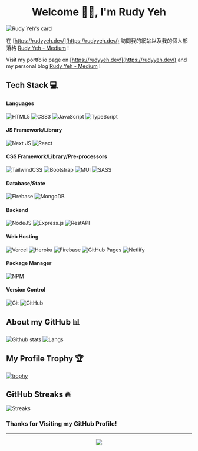 <h1 align="center"> Welcome 👋🏻, I'm Rudy Yeh </br> 
</h1>

![Rudy Yeh's card](https://cardivo.vercel.app/api?name=Rudy%20Yeh&description=Hi,%20I%20am%20a%20front-end%20web%20developer%20and%20i'm%2022%20years%20old,%20nice%20to%20meet%20you!%0A%E5%97%A8%EF%BC%8C%E6%88%91%E6%98%AF%E8%91%89%E4%B8%96%E5%B9%B3%EF%BC%8C%E4%B8%80%E5%90%8D%E7%B6%B2%E9%A0%81%E5%89%8D%E7%AB%AF%E9%96%8B%E7%99%BC%E8%80%85%EF%BC%8C%E7%9B%AE%E5%89%8D22%E6%AD%B2%EF%BC%8C%E8%AB%8B%E5%A4%9A%E5%A4%9A%E6%8C%87%E6%95%99%EF%BC%81&image=https://avatars.githubusercontent.com/u/53780265?v=4&backgroundColor=%23ecf0f1&instagram=ya.0628&github=rudy0628&pattern=leaf&colorPattern=%23eaeaea)

在 [https://rudyyeh.dev/](https://rudyyeh.dev/) 訪問我的網站以及我的個人部落格 [Rudy Yeh - Medium](https://medium.com/@s3352250zz) !

Visit my portfolio page on [https://rudyyeh.dev/](https://rudyyeh.dev/) and my personal blog [Rudy Yeh - Medium](https://medium.com/@s3352250zz) !

## Tech Stack 💻
#### Languages
![HTML5](https://img.shields.io/badge/-HTML5-000?style=for-the-badge&logo=html5)
![CSS3](https://img.shields.io/badge/-CSS3-000?style=for-the-badge&logo=css3)
![JavaScript](https://img.shields.io/badge/-JavaScript-000?style=for-the-badge&logo=javascript)
![TypeScript](https://img.shields.io/badge/-TypeScript-000?style=for-the-badge&logo=typescript)

#### JS Framework/Library
![Next JS](https://img.shields.io/badge/-NextJS-000?style=for-the-badge&logo=next.js)
![React](https://img.shields.io/badge/-ReactJS-000?style=for-the-badge&logo=react)

#### CSS Framework/Library/Pre-processors
![TailwindCSS](https://img.shields.io/badge/-TailwindCSS-000?style=for-the-badge&logo=tailwind-css)
![Bootstrap](https://img.shields.io/badge/-Bootstrap-000?style=for-the-badge&logo=bootstrap)
![MUI](https://img.shields.io/badge/-MUI-000?style=for-the-badge&logo=mui)
![SASS](https://img.shields.io/badge/-SASS-000?style=for-the-badge&logo=sass)

#### Database/State
![Firebase](https://img.shields.io/badge/-Firebase-000?style=for-the-badge&logo=firebase)
![MongoDB](https://img.shields.io/badge/-MongoDB-000?style=for-the-badge&logo=mongodb)

#### Backend
![NodeJS](https://img.shields.io/badge/-NodeJS-000?style=for-the-badge&logo=node.js&logoColor=pink)
![Express.js](https://img.shields.io/badge/-ExpressJS-000?style=for-the-badge&logo=express)
![RestAPI](https://img.shields.io/badge/-RestAPI-000?style=for-the-badge&logo=fastapi)

#### Web Hosting
![Vercel](https://img.shields.io/badge/-Vercel-000?style=for-the-badge&logo=vercel)
![Heroku](https://img.shields.io/badge/-Heroku-000?style=for-the-badge&logo=heroku)
![Firebase](https://img.shields.io/badge/-Firebase-000?style=for-the-badge&logo=firebase)
![GitHub Pages](https://img.shields.io/badge/-GitHub%20Pages-000?style=for-the-badge&logo=github)
![Netlify](https://img.shields.io/badge/-Netlify-000?style=for-the-badge&logo=netlify)

#### Package Manager
![NPM](https://img.shields.io/badge/-NPM-000?style=for-the-badge&logo=npm)

#### Version Control
![Git](https://img.shields.io/badge/-Git-000?style=for-the-badge&logo=git)
![GitHub](https://img.shields.io/badge/-GitHub-000?style=for-the-badge&logo=github)

## About my GitHub 📊

![Github stats](https://github-readme-stats.vercel.app/api?username=rudy0628&show_icons=true&hide_border=false&theme=ocean_dark&count_private=true&include_all_commits=true)
![Langs](https://github-readme-stats.vercel.app/api/top-langs/?username=rudy0628&show_icons=true&hide_border=false&theme=ocean_dark&count_private=true&include_all_commits=true&layout=compact)

## My Profile Trophy 🏆

[![trophy](https://github-profile-trophy.vercel.app/?username=rudy0628&theme=juicyfresh)](https://github.com/rudy0628/github-profile-trophy)

## GitHub Streaks 🔥

![Streaks](http://github-readme-streak-stats.herokuapp.com?user=rudy0628&theme=ads-juicy-fresh&date_format=j%20M%5B%20Y%5D)

### Thanks for Visiting my GitHub Profile!
---
<p align="center">
<img src="https://github.com/rudy0628/rudy0628/blob/output/github-contribution-grid-snake.svg">
</p>
